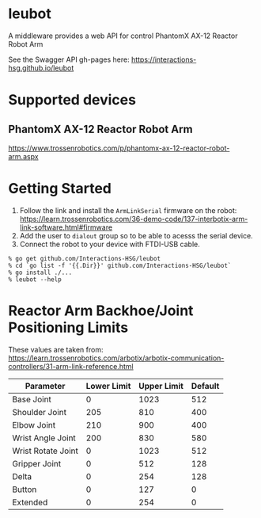 # leubot

A middleware provides a web API for control PhantomX AX-12 Reactor Robot Arm

See the Swagger API gh-pages here: https://interactions-hsg.github.io/leubot

# Supported devices

## PhantomX AX-12 Reactor Robot Arm

https://www.trossenrobotics.com/p/phantomx-ax-12-reactor-robot-arm.aspx

# Getting Started

1. Follow the link and install the `ArmLinkSerial` firmware on the robot: https://learn.trossenrobotics.com/36-demo-code/137-interbotix-arm-link-software.html#firmware
2. Add the user to `dialout` group so to be able to acesss the serial device.
3. Connect the robot to your device with FTDI-USB cable.

```console
% go get github.com/Interactions-HSG/leubot
% cd `go list -f '{{.Dir}}' github.com/Interactions-HSG/leubot`
% go install ./...
% leubot --help
```

# Reactor Arm Backhoe/Joint Positioning Limits

These values are taken from: https://learn.trossenrobotics.com/arbotix/arbotix-communication-controllers/31-arm-link-reference.html

| Parameter          | Lower Limit | Upper Limit | Default |
| ------------------ | ----------- | ----------- | ------- |
| Base Joint         | 0           | 1023        | 512     |
| Shoulder Joint     | 205         | 810         | 400     |
| Elbow Joint        | 210         | 900         | 400     |
| Wrist Angle Joint  | 200         | 830         | 580     |
| Wrist Rotate Joint | 0           | 1023        | 512     |
| Gripper Joint      | 0           | 512         | 128     |
| Delta              | 0           | 254         | 128     |
| Button             | 0           | 127         | 0       |
| Extended           | 0           | 254         | 0       |

